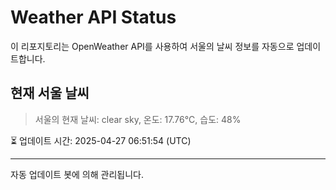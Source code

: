 
# Weather API Status

이 리포지토리는 OpenWeather API를 사용하여 서울의 날씨 정보를 자동으로 업데이트합니다.

## 현재 서울 날씨
> 서울의 현재 날씨: clear sky, 온도: 17.76°C, 습도: 48%

⏳ 업데이트 시간: 2025-04-27 06:51:54 (UTC)

---
자동 업데이트 봇에 의해 관리됩니다.
